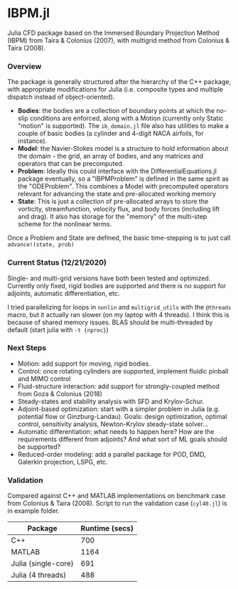 # IBPM.jl

Julia CFD package based on the Immersed Boundary Projection Method (IBPM) from Taira & Colonius (2007), with multigrid method from Colonius & Taira (2008).

### Overview

The package is generally structured after the hierarchy of the C++ package, with appropriate modifications for Julia (i.e. composite types and multiple dispatch instead of object-oriented).  

* __Bodies__: the bodies are a collection of boundary points at which the no-slip conditions are enforced, along with a Motion (currently only Static "motion" is supported).  The `ib_domain.jl` file also has utilities to make a couple of basic bodies (a cylinder and 4-digit NACA airfoils, for instance).
* __Model__: the Navier-Stokes model is a structure to hold information about the domain - the grid, an array of bodies, and any matrices and operators that can be precomputed.
* __Problem__: Ideally this could interface with the DifferentialEquations.jl package eventually, so a "IBPMProblem" is defined in the same spirit as the "ODEProblem".  This combines a Model with precomputed operators relevant for advancing the state and pre-allocated working memory
* __State__: This is just a collection of pre-allocated arrays to store the vorticity, streamfunction, velocity flux, and body forces (including lift and drag).  It also has storage for the "memory" of the multi-step scheme for the nonlinear terms.  

Once a Problem and State are defined, the basic time-stepping is to just call `advance!(state, prob)`

### Current Status (12/21/2020)
Single- and multi-grid versions have both been tested and optimized.  Currently only fixed, rigid bodies are supported and there is no support for adjoints, automatic differentiation, etc.

I tried parallelizing for loops in `nonlin` and `multigrid_utils` with the `@threads` macro, but it actually ran slower (on my laptop with 4 threads).  I think this is because of shared memory issues.  BLAS should be multi-threaded by default (start julia with `-t {nproc}`)

### Next Steps

*  Motion: add support for moving, rigid bodies.
*  Control: once rotating cylinders are supported, implement fluidic pinball and MIMO control
* Fluid-structure interaction: add support for strongly-coupled method from Goza & Colonius (2018)
* Steady-states and stability analysis with SFD and Krylov-Schur.
* Adjoint-based optimization: start with a simpler problem in Julia (e.g. potential flow or Ginzburg-Landau).  Goals: design optimization, optimal control, sensitivity analysis, Newton-Krylov steady-state solver...
* Automatic differentiation: what needs to happen here?  How are the requirements different from adjoints?  And what sort of ML goals should be supported?
* Reduced-order modeling: add a parallel package for POD, DMD, Galerkin projection, LSPG, etc.

### Validation
Compared against C++ and MATLAB implementations on benchmark case from Colonius & Taira (2008).  Script to run the validation case (`cyl40.jl`) is in example folder.

| Package      | Runtime (secs) |
| ----------- | ----------- |
| C++      | 700       |
| MATLAB   | 1164      |
| Julia (single-core)  | 691        |
| Julia (4 threads)  |  488   |
